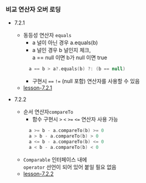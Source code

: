 ### 비교 연산자 오버 로딩

- 7.2.1
    - 동등성 연산자 `equals`
      - a 널이 아닌 경우 a.equals(b)
      - a 널인 경우 b 널인지 체크, \
        a == null 이면 b가 null 이면 true
      ```kotlin
        a == b > a?.equals(b) ?: (b == null)
      ```
      - 구현시 `==` `!=` (null 포함) 연산자를 사용할 수 있음
    - [lesson-7.2.1](lesson-7.2.1.kt)

- 7.2.2
    - 순서 연산자`compareTo`
        - 함수 구현시 `>` `<` `>=` `<=` 연산자 사용 가능
      ```kotlin
        a >= b - a.compareTo(b) >= 0
        a > b - a.compareTo(b) > 0
        a <= b - a.compareTo(b) <= 0
        a < b - a.compareTo(b) < 0
      ```
    - `Comparable` 인터페이스 내에 \
      `operator` 선언이 되어 있어 붙일 필요 없음
    - [lesson-7.2.2](lesson-7.2.2.kt)
